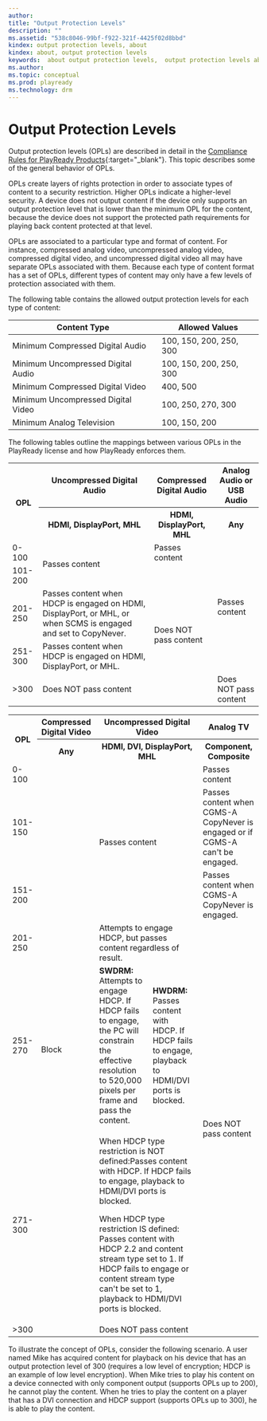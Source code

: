 ```yaml
---
author: 
title: "Output Protection Levels"
description: ""
ms.assetid: "538c8046-99bf-f922-321f-4425f02d8bbd"
kindex: output protection levels, about
kindex: about, output protection levels
keywords:  about output protection levels,  output protection levels about
ms.author: 
ms.topic: conceptual
ms.prod: playready
ms.technology: drm
---
```



# Output Protection Levels
   
  
Output protection levels (OPLs) are described in detail in the [Compliance Rules for PlayReady Products](https://www.microsoft.com/playready/licensing/compliance/){:target="_blank"}. This topic describes some of the general behavior of OPLs.   
   
  
OPLs create layers of rights protection in order to associate types of content to a security restriction. Higher OPLs indicate a higher-level security. A device does not output content if the device only supports an output protection level that is lower than the minimum OPL for the content, because the device does not support the protected path requirements for playing back content protected at that level.   
   
  
OPLs are associated to a particular type and format of content. For instance, compressed analog video, uncompressed analog video, compressed digital video, and uncompressed digital video all may have separate OPLs associated with them. Because each type of content format has a set of OPLs, different types of content may only have a few levels of protection associated with them.   
   
  
The following table contains the allowed output protection levels for each type of content:  
 
| Content Type| Allowed Values| 
| --- | --- | 
| Minimum Compressed Digital Audio| 100, 150, 200, 250, 300| 
| Minimum Uncompressed Digital Audio| 100, 150, 200, 250, 300| 
| Minimum Compressed Digital Video| 400, 500| 
| Minimum Uncompressed Digital Video| 100, 250, 270, 300| 
| Minimum Analog Television| 100, 150, 200| 

<p></p>   
  
The following tables outline the mappings between various OPLs in the PlayReady license and how PlayReady enforces them.   
 
  <table>
    <tr>
      <th align="center" rowspan="2">OPL</th>
      <th>
        Uncompressed Digital Audio
      </th>
      <th>Compressed Digital Audio</th>
      <th>
        Analog Audio or USB Audio
      </th>
    </tr>
    <tr>
      <th>HDMI, DisplayPort, MHL</th>
      <th>HDMI, DisplayPort, MHL</th>
      <th>Any</th>
    </tr>
    <tr>
      <td>0-100</td>
      <td rowspan="2">Passes content</td>
      <td>Passes content</td>
      <td rowspan="4">Passes content</td>
    </tr>
    <tr>
      <td>101-200</td>
      <td rowspan="4">Does NOT pass content</td>
    </tr>
    <tr>
      <td>201-250</td>
      <td>
        Passes content when HDCP is engaged on HDMI, DisplayPort, or MHL, or when SCMS is engaged and set to CopyNever.
      </td>
    </tr>
    <tr>
      <td>251-300</td>
      <td>
        Passes content when HDCP is engaged on HDMI, DisplayPort, or MHL.
      </td>
    </tr>
    <tr>
      <td>&gt;300</td>
      <td>Does NOT pass content</td>
      <td>Does NOT pass content</td>
    </tr>
  </table>

<p></p>

  <table>
    <tr>
      <th align="center" rowspan="2">OPL</th>
      <th>Compressed Digital Video</th>
      <th colspan="2">
        Uncompressed Digital Video
      </th>
      <th>Analog TV</th>
    </tr>
    <tr>
      <th>Any</th>
      <th colspan="2">HDMI, DVI, DisplayPort, MHL</th>
      <th>Component, Composite</th>
    </tr>
    <tr>
      <td>0-100</td>
      <td rowspan="7">Block</td>
      <td rowspan="3" colspan="2">Passes content</td>
      <td>Passes content</td>
    </tr>
    <tr>
      <td>101-150</td>
      <td>Passes content when CGMS-A CopyNever is engaged or if CGMS-A can't be engaged.</td>
    </tr>
    <tr>
      <td>151-200</td>
      <td>Passes content when CGMS-A CopyNever is engaged.</td>
    </tr>
    <tr>
      <td>201-250</td>
      <td colspan="2">
        Attempts to engage HDCP, but passes content regardless of result.
      </td>
      <td rowspan="4">Does NOT pass content</td>
    </tr>
    <tr>
      <td>251-270</td>
      <td>
        <b>SWDRM:</b> Attempts to engage HDCP. If HDCP fails to engage, the PC will constrain 
        the effective resolution to 520,000 pixels per frame and pass the content.
      </td>
      <td>
        <b>HWDRM:</b> Passes content with HDCP. If HDCP fails to engage, playback to HDMI/DVI 
        ports is blocked.</td>
    </tr>
    <tr>
      <td>271-300</td>
      <td colspan="2">
        <p>
          When HDCP type restriction is NOT defined:Passes content with HDCP. If HDCP fails to engage, 
          playback to HDMI/DVI ports is blocked.</p>
        <p>
          When HDCP type restriction IS defined: Passes content with HDCP 2.2 and content stream type 
          set to 1. If HDCP fails to engage or content stream type can't be set to 1, playback to HDMI/DVI 
          ports is blocked.
        </p>
      </td>
    </tr>
    <tr>
      <td>&gt;300</td>
      <td colspan="2">Does NOT pass content</td>
    </tr>
  </table>
<p></p>
  
  
To illustrate the concept of OPLs, consider the following scenario. A user named Mike has acquired content for playback on his device that has an output protection level of 300 (requires a low level of encryption; HDCP is an example of low level encryption). When Mike tries to play his content on a device connected with only component output (supports OPLs up to 200), he cannot play the content. When he tries to play the content on a player that has a DVI connection and HDCP support (supports OPLs up to 300), he is able to play the content.  
   
  
 
